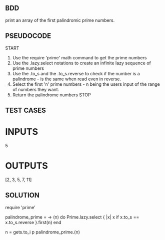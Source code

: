 ## BDD
print an array of the first  palindromic prime numbers.

## PSEUDOCODE
START
1. Use the require 'prime' math command to get the prime numbers
2. Use the .lazy.select notations to create an infinite lazy sequence of prime numbers
3. Use the .to_s and the .to_s.reverse to check if the number is a palindrome - is the same when read even in reverse.
4. Select the first 'n' prime numbers - n being the users input of the range of numbers they want.
5. Return the palindrome numbers
STOP

## TEST CASES
# INPUTS
5

# OUTPUTS
[2, 3, 5, 7, 11]

## SOLUTION
require 'prime'

palindrome_prime = -> (n) do 
  Prime.lazy.select { |x| x if x.to_s == x.to_s.reverse }.first(n) 
end

n = gets.to_i
p palindrome_prime.(n)